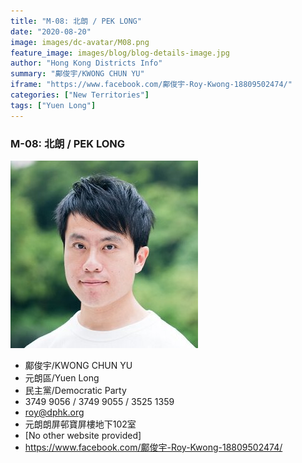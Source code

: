 ```yaml
---
title: "M-08: 北朗 / PEK LONG"
date: "2020-08-20"
image: images/dc-avatar/M08.png
feature_image: images/blog/blog-details-image.jpg
author: "Hong Kong Districts Info"
summary: "鄺俊宇/KWONG CHUN YU"
iframe: "https://www.facebook.com/鄺俊宇-Roy-Kwong-18809502474/"
categories: ["New Territories"]
tags: ["Yuen Long"]
---
```


### M-08: 北朗 / PEK LONG  
![](/images/dc-avatar/M08.png)  

 - 鄺俊宇/KWONG CHUN YU  
 - 元朗區/Yuen Long  
 - 民主黨/Democratic Party  
 - 3749 9056 / 3749 9055 / 3525 1359  
 - roy@dphk.org  
 - 元朗朗屏邨寶屏樓地下102室  
 - [No other website provided]  
 - https://www.facebook.com/鄺俊宇-Roy-Kwong-18809502474/
